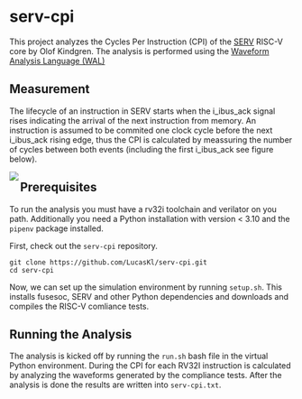 # serv-cpi
This project analyzes the Cycles Per Instruction (CPI) of the [SERV](https://github.com/olofk/serv) RISC-V core by Olof Kindgren. The analysis is performed using the [Waveform Analysis Language (WAL)](https://github.com/ics-jku/wal)

## Measurement
The lifecycle of an instruction in SERV starts when the i_ibus_ack signal rises indicating the arrival of the next instruction from memory. An instruction is assumed to be commited one clock cycle before the next i_ibus_ack rising edge, thus the CPI is calculated by meassuring the number of cycles between both events (including the first i_ibus_ack see figure below).

<img align="left" src="https://svg.wavedrom.com/{signal%3A [%0A%20%20%20 { name%3A 'clk'%2C%0A%09%09wave%3A 'p......|......'}%2C%0A%09{ name%3A 'i_ibus_ack'%2C%0A%09%09wave%3A '0..10..|..10.'%2C%0A%20%20%20%20%20%20%20 node%3A '...a......b'%2C%0A%09%09data%3A '9 9 6 6 9 9 6 6 9 9 '}%2C%0A%20 %09{ name%3A 'i_ibus_rdt'%2C%0A%09%09wave%3A '0..30..|..30.'%2C%0A%09%09data%3A 'inst1 inst2'}%2C%0A%20 %0A]%2C%0A%20 edge%3A ['a~b CPI']%2C%0A%20 config%3A {%0A%20 %09hscale%3A 2%0A%20 }%2C%0A}%0A"/>

## Prerequisites
To run the analysis you must have a rv32i toolchain and verilator on you path. Additionally you need a Python installation with version < 3.10 and the `pipenv` package installed.

First, check out the `serv-cpi` repository.
```
git clone https://github.com/LucasKl/serv-cpi.git
cd serv-cpi
```

Now, we can set up the simulation environment by running `setup.sh`. This installs fusesoc, SERV and other Python dependencies and downloads and compiles the RISC-V comliance tests.

## Running the Analysis
The analysis is kicked off by running the `run.sh` bash file in the virtual Python environment. During the CPI for each RV32I instruction is calculated by analyzing the  waveforms generated by the compliance tests. After the analysis is done the results are written into `serv-cpi.txt`.
